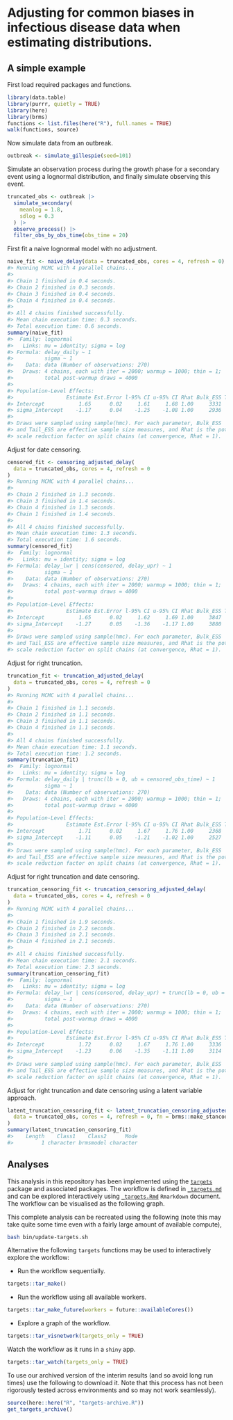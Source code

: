 
# Adjusting for common biases in infectious disease data when estimating distributions.

## A simple example

First load required packages and functions.

``` r
library(data.table)
library(purrr, quietly = TRUE)
library(here)
library(brms)
functions <- list.files(here("R"), full.names = TRUE)
walk(functions, source)
```

Now simulate data from an outbreak.

``` r
outbreak <- simulate_gillespie(seed=101)
```

Simulate an observation process during the growth phase for a secondary
event using a lognormal distribution, and finally simulate observing
this event.

``` r
truncated_obs <- outbreak |>
  simulate_secondary(
    meanlog = 1.8,
    sdlog = 0.3
  ) |>
  observe_process() |>
  filter_obs_by_obs_time(obs_time = 20)
```

First fit a naive lognormal model with no adjustment.

``` r
naive_fit <- naive_delay(data = truncated_obs, cores = 4, refresh = 0)
#> Running MCMC with 4 parallel chains...
#> 
#> Chain 1 finished in 0.4 seconds.
#> Chain 2 finished in 0.3 seconds.
#> Chain 3 finished in 0.4 seconds.
#> Chain 4 finished in 0.4 seconds.
#> 
#> All 4 chains finished successfully.
#> Mean chain execution time: 0.3 seconds.
#> Total execution time: 0.6 seconds.
summary(naive_fit)
#>  Family: lognormal 
#>   Links: mu = identity; sigma = log 
#> Formula: delay_daily ~ 1 
#>          sigma ~ 1
#>    Data: data (Number of observations: 270) 
#>   Draws: 4 chains, each with iter = 2000; warmup = 1000; thin = 1;
#>          total post-warmup draws = 4000
#> 
#> Population-Level Effects: 
#>                 Estimate Est.Error l-95% CI u-95% CI Rhat Bulk_ESS Tail_ESS
#> Intercept           1.65      0.02     1.61     1.68 1.00     3331     2679
#> sigma_Intercept    -1.17      0.04    -1.25    -1.08 1.00     2936     2376
#> 
#> Draws were sampled using sample(hmc). For each parameter, Bulk_ESS
#> and Tail_ESS are effective sample size measures, and Rhat is the potential
#> scale reduction factor on split chains (at convergence, Rhat = 1).
```

Adjust for date censoring.

``` r
censored_fit <- censoring_adjusted_delay(
  data = truncated_obs, cores = 4, refresh = 0
)
#> Running MCMC with 4 parallel chains...
#> 
#> Chain 2 finished in 1.3 seconds.
#> Chain 3 finished in 1.4 seconds.
#> Chain 4 finished in 1.3 seconds.
#> Chain 1 finished in 1.4 seconds.
#> 
#> All 4 chains finished successfully.
#> Mean chain execution time: 1.3 seconds.
#> Total execution time: 1.6 seconds.
summary(censored_fit)
#>  Family: lognormal 
#>   Links: mu = identity; sigma = log 
#> Formula: delay_lwr | cens(censored, delay_upr) ~ 1 
#>          sigma ~ 1
#>    Data: data (Number of observations: 270) 
#>   Draws: 4 chains, each with iter = 2000; warmup = 1000; thin = 1;
#>          total post-warmup draws = 4000
#> 
#> Population-Level Effects: 
#>                 Estimate Est.Error l-95% CI u-95% CI Rhat Bulk_ESS Tail_ESS
#> Intercept           1.65      0.02     1.62     1.69 1.00     3847     2656
#> sigma_Intercept    -1.27      0.05    -1.36    -1.17 1.00     3880     2914
#> 
#> Draws were sampled using sample(hmc). For each parameter, Bulk_ESS
#> and Tail_ESS are effective sample size measures, and Rhat is the potential
#> scale reduction factor on split chains (at convergence, Rhat = 1).
```

Adjust for right truncation.

``` r
truncation_fit <- truncation_adjusted_delay(
  data = truncated_obs, cores = 4, refresh = 0
)
#> Running MCMC with 4 parallel chains...
#> 
#> Chain 1 finished in 1.1 seconds.
#> Chain 2 finished in 1.1 seconds.
#> Chain 3 finished in 1.1 seconds.
#> Chain 4 finished in 1.1 seconds.
#> 
#> All 4 chains finished successfully.
#> Mean chain execution time: 1.1 seconds.
#> Total execution time: 1.2 seconds.
summary(truncation_fit)
#>  Family: lognormal 
#>   Links: mu = identity; sigma = log 
#> Formula: delay_daily | trunc(lb = 0, ub = censored_obs_time) ~ 1 
#>          sigma ~ 1
#>    Data: data (Number of observations: 270) 
#>   Draws: 4 chains, each with iter = 2000; warmup = 1000; thin = 1;
#>          total post-warmup draws = 4000
#> 
#> Population-Level Effects: 
#>                 Estimate Est.Error l-95% CI u-95% CI Rhat Bulk_ESS Tail_ESS
#> Intercept           1.71      0.02     1.67     1.76 1.00     2368     2391
#> sigma_Intercept    -1.11      0.05    -1.21    -1.02 1.00     2527     2863
#> 
#> Draws were sampled using sample(hmc). For each parameter, Bulk_ESS
#> and Tail_ESS are effective sample size measures, and Rhat is the potential
#> scale reduction factor on split chains (at convergence, Rhat = 1).
```

Adjust for right truncation and date censoring.

``` r
truncation_censoring_fit <- truncation_censoring_adjusted_delay(
  data = truncated_obs, cores = 4, refresh = 0
)
#> Running MCMC with 4 parallel chains...
#> 
#> Chain 1 finished in 1.9 seconds.
#> Chain 2 finished in 2.2 seconds.
#> Chain 3 finished in 2.1 seconds.
#> Chain 4 finished in 2.1 seconds.
#> 
#> All 4 chains finished successfully.
#> Mean chain execution time: 2.1 seconds.
#> Total execution time: 2.3 seconds.
summary(truncation_censoring_fit)
#>  Family: lognormal 
#>   Links: mu = identity; sigma = log 
#> Formula: delay_lwr | cens(censored, delay_upr) + trunc(lb = 0, ub = censored_obs_time) ~ 1 
#>          sigma ~ 1
#>    Data: data (Number of observations: 270) 
#>   Draws: 4 chains, each with iter = 2000; warmup = 1000; thin = 1;
#>          total post-warmup draws = 4000
#> 
#> Population-Level Effects: 
#>                 Estimate Est.Error l-95% CI u-95% CI Rhat Bulk_ESS Tail_ESS
#> Intercept           1.72      0.02     1.67     1.76 1.00     3336     2016
#> sigma_Intercept    -1.23      0.06    -1.35    -1.11 1.00     3114     2368
#> 
#> Draws were sampled using sample(hmc). For each parameter, Bulk_ESS
#> and Tail_ESS are effective sample size measures, and Rhat is the potential
#> scale reduction factor on split chains (at convergence, Rhat = 1).
```

Adjust for right truncation and date censoring using a latent variable
approach.

``` r
latent_truncation_censoring_fit <- latent_truncation_censoring_adjusted_delay(
  data = truncated_obs, cores = 4, refresh = 0, fn = brms::make_stancode
)
summary(latent_truncation_censoring_fit)
#>    Length    Class1    Class2      Mode 
#>         1 character brmsmodel character
```

## Analyses

This analysis in this repository has been implemented using the
[`targets`](https://docs.ropensci.org/targets/) package and associated
packages. The workflow is defined in
[`_targets.md`](https://github.com/parksw3/dynamicaltruncation/blob/main/_targets.md)
and can be explored interactively using
[`_targets.Rmd`](https://github.com/parksw3/dynamicaltruncation/blob/main/_targets.Rmd)
`Rmarkdown` document. The workflow can be visualised as the following
graph.

This complete analysis can be recreated using the following (note this
may take quite some time even with a fairly large amount of available
compute),

``` bash
bash bin/update-targets.sh
```

Alternative the following `targets` functions may be used to
interactively explore the workflow:

-   Run the workflow sequentially.

``` r
targets::tar_make()
```

-   Run the workflow using all available workers.

``` r
targets::tar_make_future(workers = future::availableCores())
```

-   Explore a graph of the workflow.

``` r
targets::tar_visnetwork(targets_only = TRUE)
```

Watch the workflow as it runs in a `shiny` app.

``` r
targets::tar_watch(targets_only = TRUE)
```

To use our archived version of the interim results (and so avoid long
run times) use the following to download it. Note that this process has
not been rigorously tested across environments and so may not work
seamlessly).

``` r
source(here::here("R", "targets-archive.R"))
get_targets_archive()
```
